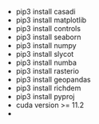 - pip3 install casadi
- pip3 install matplotlib 
- pip3 install controls
- pip3 install seaborn
- pip3 install numpy 
- pip3 install slycot
- pip3 install numba
- pip3 install rasterio
- pip3 install geopandas
- pip3 install richdem
- pip3 install pyproj
- cuda version >= 11.2
- 